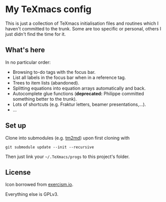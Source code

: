 # My TeXmacs config #

This is just a collection of TeXmacs initialisation files and routines which I haven't committed to the trunk. Some are too specific or personal, others I just didn't find the time for it.

## What's here ###

In no particular order:

* Browsing to-do tags with the focus bar.
* List all labels in the focus bar when in a reference tag.
* Trees to item lists (abandoned).
* Splitting equations into equation arrays automatically and back.
* Autocomplete glue functions (**deprecated:** Philippe committed something better to the trunk).
* Lots of shortcuts (e.g. Fraktur letters, beamer presentations,...).
* ...

## Set up ##

Clone into submodules (e.g. [tm2md](https://bitbucket.org/mdbenito/tm2md)) upon first cloning with

```
git submodule update --init --recursive
```

Then just link your `~/.TeXmacs/progs` to this project's folder.

## License ##

Icon borrowed from [exercism.io](http://exercism.io/languages/scheme/about).

Everything else is GPLv3.
